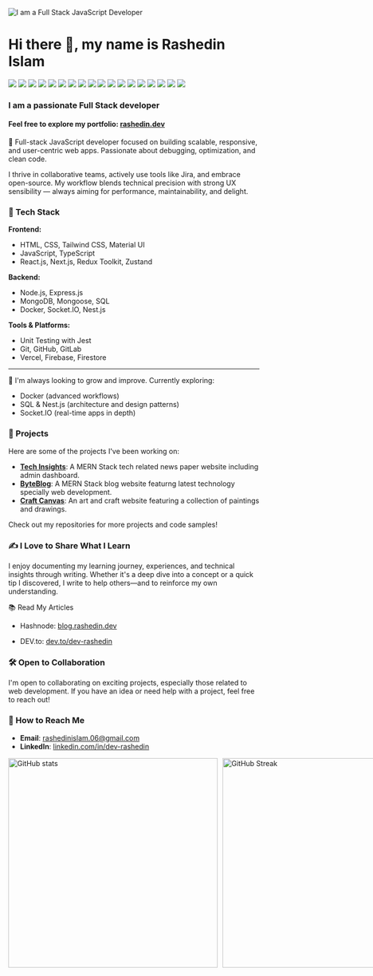 ![I am a Full Stack JavaScript Developer](https://i.imgur.com/a8KjbkV.png)



<h1 align="left">
  Hi there 👋, my name is Rashedin Islam
<!--   <img src="https://komarev.com/ghpvc/?username=Rashedin-063&label=Profile%20views&color=0e75b6&style=flat" alt="Rashedin Islam" style="vertical-align: middle; margin-left: 100px;" /> -->
</h1>

![](https://img.shields.io/badge/Core-JavaScript-informational?style=flat&color=informational&logo=javascript)
![](https://img.shields.io/badge/Core-TypeScript-informational?style=flat&color=informational)
![](https://img.shields.io/badge/Frontend-React-informational?style=flat&color=informational&logo=react)
![](https://img.shields.io/badge/Frotend-Next.js-informational?style=flat&color=informational&logo=next.js)
![](https://img.shields.io/badge/Frontend-Redux-informational?style=flat&color=informational&logo=redux)
![](https://img.shields.io/badge/Frontend-Zustand-informational?style=flat&color=informational&logo=zustand)
![](https://img.shields.io/badge/Backend-Node-informational?style=flat&color=informational&logo=node.js)
![](https://img.shields.io/badge/Backend-Express-informational?style=flat&color=informational&logo=express)
![](https://img.shields.io/badge/Backend-MongoDB-informational?style=flat&color=informational&logo=mongoDB)
![](https://img.shields.io/badge/Backend-Mongoose-informational?style=flat&color=informational&logo=mongoose)
![](https://img.shields.io/badge/Backend-MySql-informational?style=flat&color=informational&logo=mySql)
![](https://img.shields.io/badge/Backend-PostgreSql-informational?style=flat&color=informational&logo=postgreSql)
![](https://img.shields.io/badge/Backend-Prisma-informational?style=flat&color=informational&logo=prisma)
![](https://img.shields.io/badge/Backend-Drizzle-informational?style=flat&color=informational&logo=drizzle)
![](https://img.shields.io/badge/Tool-Webpack-informational?style=flat&color=warning&logo=webpack)
![](https://img.shields.io/badge/Tool-Jest-informational?style=flat&color=warning&logo=jest)
![](https://img.shields.io/badge/Tool-SCSS-informational?style=flat&color=warning&logo=sass)
![](https://img.shields.io/badge/Tool-Docker-informational?style=flat&color=warning&logo=docker)

### I am a passionate Full Stack developer
#### Feel free to explore my portfolio: [rashedin.dev](https://www.rashedin.dev)

🚀 Full-stack JavaScript developer focused on building scalable, responsive, and user-centric web apps. Passionate about debugging, optimization, and clean code.

I thrive in collaborative teams, actively use tools like Jira, and embrace open-source. My workflow blends technical precision with strong UX sensibility — always aiming for performance, maintainability, and delight.

### 🔧 Tech Stack

**Frontend:**  
 - HTML, CSS, Tailwind CSS, Material UI  
 - JavaScript, TypeScript  
 - React.js, Next.js, Redux Toolkit, Zustand

**Backend:**  
 - Node.js, Express.js  
 - MongoDB, Mongoose, SQL  
 - Docker, Socket.IO, Nest.js

**Tools & Platforms:**  
 - Unit Testing with Jest  
 - Git, GitHub, GitLab  
 - Vercel, Firebase, Firestore

---

🔭 I'm always looking to grow and improve. Currently exploring:

 - Docker (advanced workflows)  
 - SQL & Nest.js (architecture and design patterns)  
 - Socket.IO (real-time apps in depth)

### 🚀 Projects

Here are some of the projects I've been working on:


- **[Tech Insights](https://tech-insights-d2159.web.app)**: A MERN Stack tech related news paper  website including admin dashboard.
- **[ByteBlog](https://byteblog-da679.web.app)**: A MERN Stack blog website featurng latest technology specially web development.
- **[Craft Canvas](https://a10-assignment-project.web.app)**: An art and craft website featuring a collection of paintings and drawings.

Check out my repositories for more projects and code samples!

### ✍️ I Love to Share What I Learn

I enjoy documenting my learning journey, experiences, and technical insights through writing. Whether it's a deep dive into a concept or a quick tip I discovered, 
I write to help others—and to reinforce my own understanding.

📚 Read My Articles

- Hashnode: [blog.rashedin.dev](https://blog.rashedin.dev/)

- DEV.to: [dev.to/dev-rashedin](https://dev.to/dev-rashedin)

### 🛠️ Open to Collaboration

I'm open to collaborating on exciting projects, especially those related to web development. If you have an idea or need help with a project, feel free to reach out!

### 🤝 How to Reach Me

- **Email**: [rashedinislam.06@gmail.com](mailto:rashedinislam.06@gmail.com)
- **LinkedIn**: [linkedin.com/in/dev-rashedin](https://www.linkedin.com/in/dev-rashedin)  


 


<div style="display: flex; justify-content: space-between; margin-bottom: 20px; margin-top: 15px;">
    <img src="https://github-readme-stats.vercel.app/api?username=dev-rashedin&show_icons=true&theme=merko&count_private=true" alt="GitHub stats" style="width: 420px;">
    <a href="https://git.io/streak-stats" style="margin-left: 10px;">
        <img src="https://streak-stats.demolab.com?user=dev-rashedin&theme=merko&card_height=207" alt="GitHub Streak" style="width: 420px;">
    </a>
</div>


